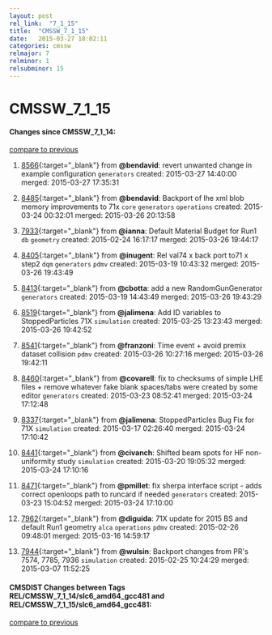 ```yaml
---
layout: post
rel_link:  "7_1_15"
title:  "CMSSW_7_1_15"
date:   2015-03-27 18:02:11
categories: cmssw
relmajor: 7
relminor: 1
relsubminor: 15
---
```


# CMSSW_7_1_15
#### Changes since CMSSW_7_1_14:

[compare to previous](https://github.com/cms-sw/cmssw/compare/CMSSW_7_1_14...CMSSW_7_1_15)



1. [8566](http://github.com/cms-sw/cmssw/pull/8566){:target="_blank"}  from **@bendavid**: revert unwanted change in example configuration `generators`  created: 2015-03-27 14:40:00 merged: 2015-03-27 17:35:31

2. [8485](http://github.com/cms-sw/cmssw/pull/8485){:target="_blank"}  from **@bendavid**: Backport of lhe xml blob memory improvements to 71x `core`  `generators`  `operations`  created: 2015-03-24 00:32:01 merged: 2015-03-26 20:13:58

3. [7933](http://github.com/cms-sw/cmssw/pull/7933){:target="_blank"}  from **@ianna**: Default Material Budget for Run1 `db`  `geometry`  created: 2015-02-24 16:17:17 merged: 2015-03-26 19:44:17

4. [8405](http://github.com/cms-sw/cmssw/pull/8405){:target="_blank"}  from **@inugent**: Rel val74 x back port to71 x step2 `dqm`  `generators`  `pdmv`  created: 2015-03-19 10:43:32 merged: 2015-03-26 19:43:49

5. [8413](http://github.com/cms-sw/cmssw/pull/8413){:target="_blank"}  from **@cbotta**: add a new RandomGunGenerator `generators`  created: 2015-03-19 14:43:49 merged: 2015-03-26 19:43:29

6. [8519](http://github.com/cms-sw/cmssw/pull/8519){:target="_blank"}  from **@jalimena**: Add ID variables to StoppedParticles 71X  `simulation`  created: 2015-03-25 13:23:43 merged: 2015-03-26 19:42:52

7. [8541](http://github.com/cms-sw/cmssw/pull/8541){:target="_blank"}  from **@franzoni**: Time event + avoid premix dataset collision  `pdmv`  created: 2015-03-26 10:27:16 merged: 2015-03-26 19:42:11

8. [8460](http://github.com/cms-sw/cmssw/pull/8460){:target="_blank"}  from **@covarell**: fix to checksums of simple LHE files + remove whatever fake blank spaces/tabs were created by some editor `generators`  created: 2015-03-23 08:52:41 merged: 2015-03-24 17:12:48

9. [8337](http://github.com/cms-sw/cmssw/pull/8337){:target="_blank"}  from **@jalimena**: StoppedParticles Bug Fix for 71X `simulation`  created: 2015-03-17 02:26:40 merged: 2015-03-24 17:10:42

10. [8441](http://github.com/cms-sw/cmssw/pull/8441){:target="_blank"}  from **@civanch**: Shifted beam spots for HF non-uniformity study `simulation`  created: 2015-03-20 19:05:32 merged: 2015-03-24 17:10:16

11. [8471](http://github.com/cms-sw/cmssw/pull/8471){:target="_blank"}  from **@pmillet**: fix sherpa interface script - adds correct openloops path to runcard if needed `generators`  created: 2015-03-23 15:04:52 merged: 2015-03-24 17:10:00

12. [7962](http://github.com/cms-sw/cmssw/pull/7962){:target="_blank"}  from **@diguida**: 71X update for 2015 BS and default Run1 geometry `alca`  `operations`  `pdmv`  created: 2015-02-26 09:48:01 merged: 2015-03-16 14:59:17

13. [7944](http://github.com/cms-sw/cmssw/pull/7944){:target="_blank"}  from **@wulsin**: Backport changes from PR's 7574, 7785, 7936 `simulation`  created: 2015-02-25 10:24:29 merged: 2015-03-07 11:52:25

#### CMSDIST Changes between Tags REL/CMSSW_7_1_14/slc6_amd64_gcc481 and REL/CMSSW_7_1_15/slc6_amd64_gcc481:

[compare to previous](https://github.com/cms-sw/cmsdist/compare/REL/CMSSW_7_1_14/slc6_amd64_gcc481...REL/CMSSW_7_1_15/slc6_amd64_gcc481)


